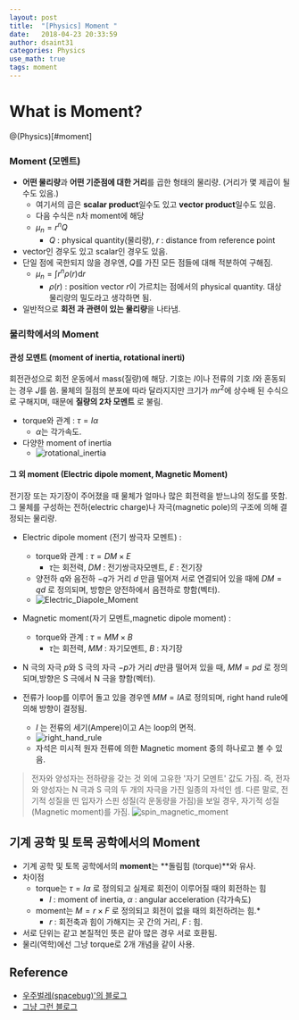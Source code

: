 ```yaml
---
layout: post
title:  "[Physics] Moment "
date:   2018-04-23 20:33:59
author: dsaint31
categories: Physics
use_math: true
tags: moment
---
```


# What is Moment?
@(Physics)[#moment]

### Moment (모멘트)

* **어떤 물리량**과 **어떤 기준점에 대한 거리**를 곱한 형태의 물리량.  (거리가 몇 제곱이 될 수도 있음.)
  * 여기서의 곱은 **scalar product**일수도 있고 **vector product**일수도 있음.
  * 다음 수식은 n차 moment에 해당 
  * $\mu_n = r^nQ$
     * $Q$ : physical quantity(물리량), $r$ : distance from reference point
* vector인 경우도 있고 scalar인 경우도 있음.
* 단일 점에 국한되지 않을 경우엔, $Q$를 가진 모든 점들에 대해 적분하여 구해짐.
  * $\mu_n = \int r^n \rho(r) \text{d}r$  
     * $\rho(r)$ : position vector $r$이 가르치는 점에서의 physical quantity. 대상 물리량의 밀도라고 생각하면 됨.
* 일반적으로 **회전 과 관련이 있는 물리량**을 나타냄.

### 물리학에서의 Moment

#### 관성 모멘트 (moment of inertia, rotational inerti)

회전관성으로 회전 운동에서 mass(질량)에 해당.
기호는 $I$이나 전류의 기호 $I$와 혼동되는 경우 $J$를 씀.
물체의 질점의 분포에 따라 달라지지만 크기가 $mr^2$에 상수배 된 수식으로 구해지며, 때문에 **질량의 2차 모멘트** 로 불림.

* torque와 관계 : $\tau = I\alpha$
   * $\alpha$는 각가속도. 
* 다양한 moment of inertia 
  * ![rotational_inertia](https://docs.google.com/drawings/d/e/2PACX-1vQs8iTPbY0wzF5erHS7jS2-b7w9QtwEkIMZngKl4YisJmkQLAPTsDe2QGc3J-bW7p2vcNWVzIZetT7A/pub?w=460&h=282)

#### 그 외 moment (Electric dipole moment,  Magnetic Moment)
전기장 또는 자기장이 주어졌을 때 물체가 얼마나 많은 회전력을 받느냐의 정도를 뜻함. 
그 물체를 구성하는 전하(electric charge)나 자극(magnetic pole)의 구조에 의해 결정되는 물리량.
	
* Electric dipole moment (전기 쌍극자 모멘트) :
	 
  * torque와 관계 : $\tau = DM \times E$
     *  $\tau$는 회전력, $DM$ : 전기쌍극자모멘트, $E$ : 전기장
  *  양전하 $q$와 음전하 $-q$가 거리 $d$ 만큼 떨어져 서로 연결되어 있을 때에 $DM = qd$ 로 정의되며, 방향은 양전하에서 음전하로 향함(벡터).
  *  ![Electric_Diapole_Moment](https://docs.google.com/drawings/d/e/2PACX-1vSB5QMyxuIg6gcPjQ3U5yDJendRiLplWPsmmTvHFLHgyUvou0bU5CVOZzpjAQ7mWIOJ_Io0K6O5qtR9/pub?w=298&h=165)
	
*  Magnetic moment(자기 모멘트,magnetic dipole moment) : 
   * torque와 관계 :  $\tau = MM \times B$
      * $\tau$는 회전력, $MM$ : 자기모멘트, $B$ : 자기장
  *  N 극의 자극 $p$와 S 극의 자극 $-p$가 거리 $d$만큼 떨어져 있을 때, $MM =pd$ 로 정의되며,방향은 S 극에서 N 극을 향함(벡터).
  * 전류가 loop를 이루어 돌고 있을 경우엔 $MM=IA$로 정의되며, right hand rule에 의해 방향이 결정됨.
     * $I$ 는 전류의 세기(Ampere)이고 $A$는 loop의 면적.
     * ![right_hand_rule](https://docs.google.com/drawings/d/e/2PACX-1vS-DnIzWKQ2ZzIzC73jUNvDQNHEtXov6SF8iGzRUUflLWKd92FRa8dho_m6EGdRIkIX6Ka4__2RfZOD/pub?w=286&h=162)
    * 자석은 미시적 원자 전류에 의한 Magnetic moment 중의 하나로고 볼 수 있음.

> 전자와 양성자는 전하량을 갖는 것 외에 고유한 '자기 모멘트' 값도 가짐.
> 즉, 전자와 양성자는 N 극과 S 극의 두 개의 자극을 가진 일종의 자석인 셈.
> 다른 말로, 전기적 성질을 띤 입자가 스핀 성질(각 운동량을 가짐)을 보일 경우, 자기적 성질(Magnetic moment)를 가짐.
![spin_magnetic_moment](https://docs.google.com/drawings/d/e/2PACX-1vS_I9oXHbN8lEjnDKdcYjl2PYfoq8XUu1POB4feMVJPbdB9AQNiAS0Ckd57_cGJJSaCjfz9C_24ZF_m/pub?w=389&h=183)


## 기계 공학 및 토목 공학에서의 Moment

* 기계 공학 및 토목 공학에서의 **moment**는 **돌림힘 (torque)**와 유사.
* 차이점
  * torque는 $\tau = I\alpha$ 로 정의되고 실제로 회전이 이루어질 때의 회전하는 힘
     * $I$ : moment of inertia, $\alpha$ : angular acceleration (각가속도)
  * moment는 $M = r × F$ 로 정의되고 회전이 없을 때의 회전하려는 힘.* 
     * $r$ : 회전축과 힘이 가해지는 곳 간의 거리, $F$ : 힘.
* 서로 단위는 같고 본질적인 뜻은 같아 많은 경우 서로 호환됨.
* 물리(역학)에선 그냥 torque로 2개 개념을 같이 사용.


## Reference
* [우주벌레(spacebug)'의 블로그](http://blog.naver.com/PostView.nhn?blogId=spacebug&logNo=130130864298)
* [그냥 그런 블로그](http://lifeisforu.tistory.com/312)